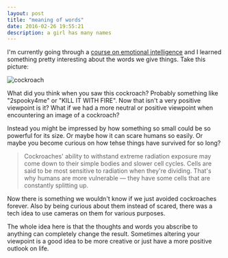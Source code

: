 ```yaml
---
layout: post
title: "meaning of words"
date: 2016-02-26 19:55:21
description: a girl has many names
---
```


I'm currently going through a [course on emotional intelligence](https://www.openlearning.com/courses/Success) and I learned something pretty interesting about the words we give things. Take this picture:

![cockroach](http://animaliaz-life.com/data_images/cockroach/cockroach8.jpg)

What did you think when you saw this cockroach? Probably something like "2spooky4me" or "KILL IT WITH FIRE". Now that isn't a very positive viewpoint is it? What if we had a more neutral or positive viewpoint when encountering an image of a cockroach? 

Instead you might be impressed by how something so small could be so powerful for its size. Or maybe how it can scare humans so easily. Or maybe you become curious on how tehse things have survived for so long? 

> Cockroaches' ability to withstand extreme radiation exposure may come down to their simple bodies and slower cell cycles. Cells are said to be most sensitive to radiation when they're dividing. That's why humans are more vulnerable — they have some cells that are constantly splitting up.

Now there is something we wouldn't know if we just avoided cockroaches forever. Also by being curious about them instead of scared, there was a tech idea to use cameras on them for various purposes. 

The whole idea here is that the thoughts and words you abscribe to anything can completely change the result. Sometimes altering your viewpoint is a good idea to be more creative or just have a more positive outlook on life.

